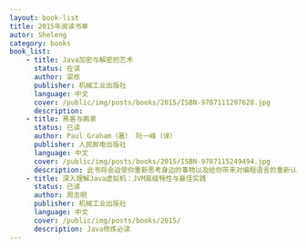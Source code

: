 ```yaml
---
layout: book-list
title: 2015年阅读书单
autor: Sheleng
category: books
book_list:
    - title: Java加密与解密的艺术
      status: 在读
      author: 梁栋
      publisher: 机械工业出版社
      language: 中文
      cover: /public/img/posts/books/2015/ISBN-9787111297628.jpg
      description:
    - title: 黑客与画家
      status: 已读
      author: Paul Graham（著） 阮一峰（译）
      publisher: 人民邮电出版社
      language: 中文
      cover: /public/img/posts/books/2015/ISBN-9787115249494.jpg
      description: 此书将会迫使你重新思考身边的事物以及给你带来对编程语言的重新认识，将你带离类似“xx语言是世界上最好的语言”的口水战。
    - title: 深入理解Java虚拟机：JVM高级特性与最佳实践
      status: 已读
      author: 周志明
      publisher: 机械工业出版社
      language: 中文
      cover: /public/img/posts/books/2015/
      description: Java修炼必读
---
```

